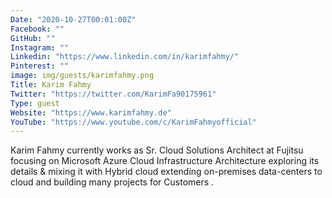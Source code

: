 ```yaml
---
Date: "2020-10-27T00:01:00Z"
Facebook: ""
GitHub: ""
Instagram: ""
Linkedin: "https://www.linkedin.com/in/karimfahmy/"
Pinterest: ""
image: img/guests/karimfahmy.png
Title: Karim Fahmy
Twitter: "https://twitter.com/KarimFa90175961"
Type: guest
Website: "https://www.karimfahmy.de"
YouTube: "https://www.youtube.com/c/KarimFahmyofficial"
---
```

Karim Fahmy currently works as Sr. Cloud Solutions Architect at Fujitsu focusing on Microsoft Azure Cloud Infrastructure Architecture exploring its details & mixing it with Hybrid cloud extending on-premises data-centers to cloud and building many projects for Customers .